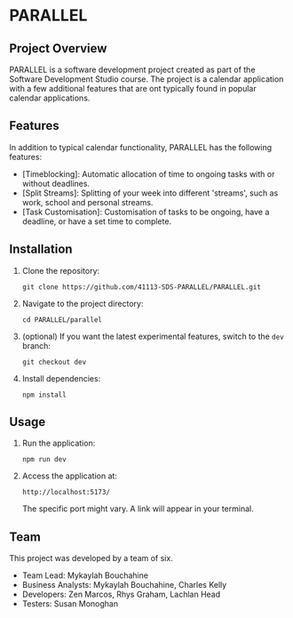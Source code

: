 # PARALLEL

## Project Overview

PARALLEL is a software development project created as part of the Software Development Studio course. The project is a calendar application with a few additional features that are ont typically found in popular calendar applications.

## Features

In addition to typical calendar functionality, PARALLEL has the following features:

- [Timeblocking]: Automatic allocation of time to ongoing tasks with or without deadlines.
- [Split Streams]: Splitting of your week into different 'streams', such as work, school and personal streams.
- [Task Customisation]: Customisation of tasks to be ongoing, have a deadline, or have a set time to complete.

## Installation

1. Clone the repository:
   ```
   git clone https://github.com/41113-SDS-PARALLEL/PARALLEL.git
   ```
2. Navigate to the project directory:
   ```
   cd PARALLEL/parallel
   ```
3. (optional) If you want the latest experimental features, switch to the `dev` branch:
   ```
   git checkout dev
   ```
4. Install dependencies:
   ```
   npm install
   ```

## Usage

1. Run the application:
   ```
   npm run dev
   ```
2. Access the application at:
   ```
   http://localhost:5173/
   ```
   The specific port might vary. A link will appear in your terminal.

## Team

This project was developed by a team of six.

- Team Lead: Mykaylah Bouchahine
- Business Analysts: Mykaylah Bouchahine, Charles Kelly
- Developers: Zen Marcos, Rhys Graham, Lachlan Head
- Testers: Susan Monoghan
